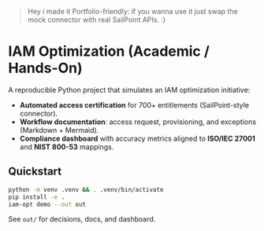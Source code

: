 > Hey i made it Portfolio-friendly: if you wanna use it just swap the mock connector with real SailPoint APIs. :)
> 
# IAM Optimization (Academic / Hands-On)
A reproducible Python project that simulates an IAM optimization initiative:
- **Automated access certification** for 700+ entitlements (SailPoint-style connector).
- **Workflow documentation**: access request, provisioning, and exceptions (Markdown + Mermaid).
- **Compliance dashboard** with accuracy metrics aligned to **ISO/IEC 27001** and **NIST 800-53** mappings.



## Quickstart

```bash
python -m venv .venv && . .venv/bin/activate
pip install -e .
iam-opt demo --out out
```

See `out/` for decisions, docs, and dashboard.
